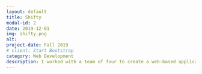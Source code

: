 ```yaml
---
layout: default
title: Shifty
modal-id: 2
date: 2019-12-01
img: shifty.png
alt:
project-date: Fall 2019
# client: Start Bootstrap
category: Web Development
description: I worked with a team of four to create a web-based application called "Shifty" that allows Princeton students to manage, track, and swap work shifts for their campus jobs. I helped create the backend of the application using Flask and SQL for database management, as well as some of the frontend using React and Bootstrap.
---
```

